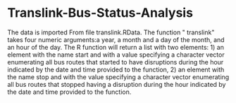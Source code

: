 # Translink-Bus-Status-Analysis
The  data is imported From file translink.RData.  The function " translink" takes four numeric arguments:a year, a month and a day of the month, and an hour of the day. The R function will return a list with two elements: 1) an element with the name start and with a value specifying a character vector enumerating all bus routes that started to have disruptions during the hour indicated by the date and time provided to the function, 2) an element with the name stop and with the value specifying a character vector enumerating all bus routes that stopped having a disruption during the hour indicated by the date and time provided to the function. 
